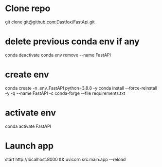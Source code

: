 # Clone repo
git clone git@github.com:Dastfox/FastApi.git

# delete previous conda env if any
conda deactivate
conda env remove --name FastAPI

# create env
conda create -n .env_FastAPI python=3.8.8 -y
conda install --force-reinstall -y -q --name FastAPI -c conda-forge --file requirements.txt

# activate env
conda activate FastAPI

# Launch app
start http://localhost:8000 && uvicorn src.main:app --reload 


